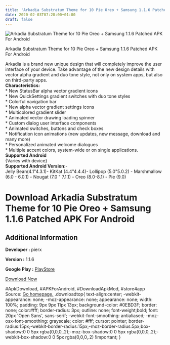 ```yaml
---
title: 'Arkadia Substratum Theme for 10 Pie Oreo + Samsung 1.1.6 Patched APK For Android'
date: 2020-02-03T07:28:00+01:00
draft: false
---
```


![Arkadia Substratum Theme for 10 Pie Oreo + Samsung 1.1.6 Patched APK For Android](https://i0.wp.com/apkhome.net/wp-content/uploads/2020/02/Arkadia-Substratum-Theme-for-10-Pie-Oreo-Samsung-1.1.6-Patched.png "Arkadia Substratum Theme for 10 Pie Oreo + Samsung 1.1.6 Patched APK For Android")

  

Arkadia Substratum Theme for 10 Pie Oreo + Samsung 1.1.6 Patched APK For Android

Arkadia is a brand new unique design that will completely improve the user interface of your device. Take advantage of the new design details with vector alpha gradient and duo tone style, not only on system apps, but also on third-party apps.  
**Characteristics:**  
\* New StatusBar alpha vector gradient icons  
\* New QuickSettings gradient switches with duo tone styles  
\* Colorful navigation bar  
\* New alpha vector gradient settings icons  
\* Multicolored gradient slider  
\* Animated vector drawing loading spinner  
\* Custom dialog user interface components  
\* Animated switches, buttons and check boxes  
\* Notification icon animations (new updates, new message, download and many more)  
\* Personalized animated welcome dialogues  
\* Multiple accent colors, system-wide or on single applications.  
**Supported Android**  
{Varies with device}  
**Supported Android Version**:-  
Jelly Bean(4.1"4.3.1)- KitKat (4.4"4.4.4)- Lollipop (5.0"5.0.2) - Marshmallow (6.0 - 6.0.1) - Nougat (7.0 " 7.1.1) - Oreo (8.0-8.1) - Pie (9.0)

Download Arkadia Substratum Theme for 10 Pie Oreo + Samsung 1.1.6 Patched APK For Android
=========================================================================================

Additional Information
----------------------

**Developer :** pierx

**Version :** 1.1.6

**Google Play :** [PlayStore](https://play.google.com/store/apps/details?id=arkadia.substratum.theme)

  

[Download Now](https://store4app.co/post/arkadia-substratum-theme-for-10-pie-oreo-samsung-1-1-6-patched-apk-for-android_1580568611)

  
#ApkDownload, #APKForAndroid, #DownloadApkMod, #store4app  
Source: [Go homepage.](https://store4app.co/post/arkadia-substratum-theme-for-10-pie-oreo-samsung-1-1-6-patched-apk-for-android_1580568611) .downloadtop{ text-align:center; -webkit-appearance: none; -moz-appearance: none; appearance: none; width: 100%; padding: 9px 9px 11px 13px; background-color: #0EBD3F; border: none; color:#fff; border-radius: 3px; outline: none; font-weight;bold; font: 20px 'Open Sans', sans-serif; -webkit-font-smoothing: antialiased; -moz-osx-font-smoothing: grayscale; color: #fff; cursor: pointer; border-radius:15px;-webkit-border-radius:15px;-moz-border-radius:5px;box-shadow:0 0 5px rgba(0,0,0,.2);-moz-box-shadow:0 0 5px rgba(0,0,0,.2);-webkit-box-shadow:0 0 5px rgba(0,0,0,.2) !important; }